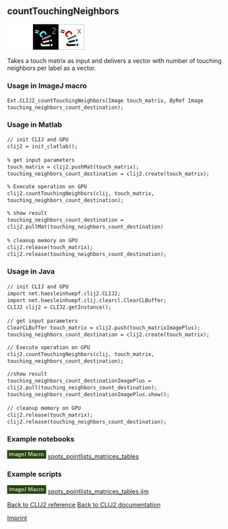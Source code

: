 ## countTouchingNeighbors
<img src="images/mini_empty_logo.png"/><img src="images/mini_clij2_logo.png"/><img src="images/mini_clijx_logo.png"/>

Takes a touch matrix as input and delivers a vector with number of touching neighbors per label as a vector.

### Usage in ImageJ macro
```
Ext.CLIJ2_countTouchingNeighbors(Image touch_matrix, ByRef Image touching_neighbors_count_destination);
```


### Usage in Matlab
```
// init CLIJ and GPU
clij2 = init_clatlab();

% get input parameters
touch_matrix = clij2.pushMat(touch_matrix);
touching_neighbors_count_destination = clij2.create(touch_matrix);
```

```
% Execute operation on GPU
clij2.countTouchingNeighbors(clij, touch_matrix, touching_neighbors_count_destination);
```

```
% show result
touching_neighbors_count_destination = clij2.pullMat(touching_neighbors_count_destination)

% cleanup memory on GPU
clij2.release(touch_matrix);
clij2.release(touching_neighbors_count_destination);
```


### Usage in Java
```
// init CLIJ and GPU
import net.haesleinhuepf.clij2.CLIJ2;
import net.haesleinhuepf.clij.clearcl.ClearCLBuffer;
CLIJ2 clij2 = CLIJ2.getInstance();

// get input parameters
ClearCLBuffer touch_matrix = clij2.push(touch_matrixImagePlus);
touching_neighbors_count_destination = clij2.create(touch_matrix);
```

```
// Execute operation on GPU
clij2.countTouchingNeighbors(clij, touch_matrix, touching_neighbors_count_destination);
```

```
//show result
touching_neighbors_count_destinationImagePlus = clij2.pull(touching_neighbors_count_destination);
touching_neighbors_count_destinationImagePlus.show();

// cleanup memory on GPU
clij2.release(touch_matrix);
clij2.release(touching_neighbors_count_destination);
```




### Example notebooks
<a href="https://clij.github.io/clij2-docs/md/spots_pointlists_matrices_tables"><img src="images/language_macro.png" height="20"/></a> [spots_pointlists_matrices_tables](https://clij.github.io/clij2-docs/md/spots_pointlists_matrices_tables)  




### Example scripts
<a href="https://github.com/clij/clij2-docs/blob/master/src/main/macro/spots_pointlists_matrices_tables.ijm"><img src="images/language_macro.png" height="20"/></a> [spots_pointlists_matrices_tables.ijm](https://github.com/clij/clij2-docs/blob/master/src/main/macro/spots_pointlists_matrices_tables.ijm)  


[Back to CLIJ2 reference](https://clij.github.io/clij2-docs/reference)
[Back to CLIJ2 documentation](https://clij.github.io/clij2-docs)

[Imprint](https://clij.github.io/imprint)
